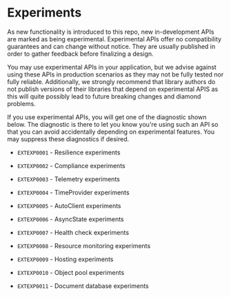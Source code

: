# Experiments

As new functionality is introduced to this repo, new in-development APIs are marked as being experimental. Experimental APIs offer no
compatibility guarantees and can change without notice. They are usually published in order to gather feedback before finalizing
a design.

You may use experimental APIs in your application, but we advise against using these APIs in production scenarios as they may not be
fully tested nor fully reliable. Additionally, we strongly recommend that library authors do not publish versions of their libraries
that depend on experimental APIS as this will quite possibly lead to future breaking changes and diamond problems.

If you use experimental APIs, you will get one of the diagnostic shown below. The diagnostic is there to let you know you're
using such an API so that you can avoid accidentally depending on experimental features. You may suppress these diagnostics
if desired.

* `EXTEXP0001` - Resilience experiments

* `EXTEXP0002` - Compliance experiments

* `EXTEXP0003` - Telemetry experiments

* `EXTEXP0004` - TimeProvider experiments

* `EXTEXP0005` - AutoClient experiments

* `EXTEXP0006` - AsyncState experiments

* `EXTEXP0007` - Health check experiments

* `EXTEXP0008` - Resource monitoring experiments

* `EXTEXP0009` - Hosting experiments

* `EXTEXP0010` - Object pool experiments

* `EXTEXP0011` - Document database experiments
